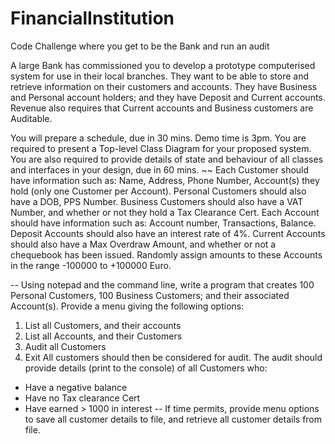 # FinancialInstitution
Code Challenge where you get to be the Bank and run an audit

A large Bank has commissioned you to develop a prototype computerised system for use in their local branches. 
They want to be able to store and retrieve information on their customers and accounts. They have Business and Personal account holders; and they have Deposit and Current accounts. Revenue also requires that Current accounts and Business customers are Auditable.

You will prepare a schedule, due in 30 mins. Demo time is 3pm.
You are required to present a Top-level Class Diagram for your proposed system. You are also required to provide details of state and behaviour of all classes and interfaces in your design, due in 60 mins.
~~
Each Customer should have information such as:
Name, Address, Phone Number, Account(s) they hold (only one Customer per Account).
Personal Customers should also have a DOB, PPS Number.
Business Customers should also have a VAT Number, and whether or not they hold a Tax Clearance Cert.
Each Account should have information such as:
Account number, Transactions, Balance.
Deposit Accounts should also have an interest rate of 4%.
Current Accounts should also have a Max Overdraw Amount, and whether or not a chequebook has been issued.
Randomly assign amounts to these Accounts in the range -100000 to +100000 Euro.

--
Using notepad and the command line, write a program that creates 100 Personal Customers, 100 Business Customers; and their associated Account(s).
Provide a menu giving the following options:
1)	List all Customers, and their accounts
2)	List all Accounts, and their Customers
3)	Audit all Customers
4)	Exit
All customers should then be considered for audit. The audit should provide details (print to the console) of all Customers who:
-	Have a negative balance
-	Have no Tax clearance Cert
-	Have earned > 1000 in interest
--
If time permits, provide menu options to save all customer details to file, and retrieve all customer details from file.
